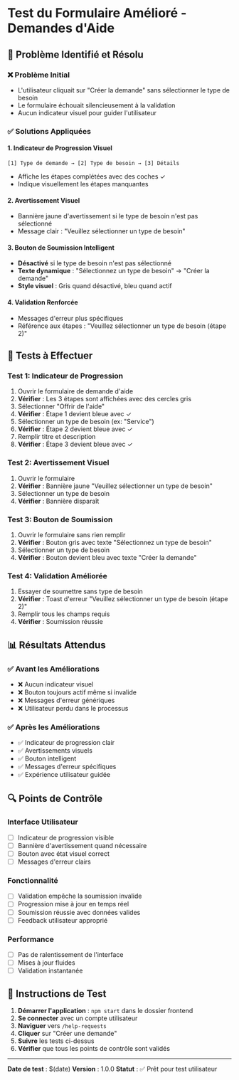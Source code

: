 # Test du Formulaire Amélioré - Demandes d'Aide

## 🎯 Problème Identifié et Résolu

### ❌ Problème Initial
- L'utilisateur cliquait sur "Créer la demande" sans sélectionner le type de besoin
- Le formulaire échouait silencieusement à la validation
- Aucun indicateur visuel pour guider l'utilisateur

### ✅ Solutions Appliquées

#### 1. **Indicateur de Progression Visuel**
```
[1] Type de demande → [2] Type de besoin → [3] Détails
```
- Affiche les étapes complétées avec des coches ✓
- Indique visuellement les étapes manquantes

#### 2. **Avertissement Visuel**
- Bannière jaune d'avertissement si le type de besoin n'est pas sélectionné
- Message clair : "Veuillez sélectionner un type de besoin"

#### 3. **Bouton de Soumission Intelligent**
- **Désactivé** si le type de besoin n'est pas sélectionné
- **Texte dynamique** : "Sélectionnez un type de besoin" → "Créer la demande"
- **Style visuel** : Gris quand désactivé, bleu quand actif

#### 4. **Validation Renforcée**
- Messages d'erreur plus spécifiques
- Référence aux étapes : "Veuillez sélectionner un type de besoin (étape 2)"

## 🧪 Tests à Effectuer

### Test 1: Indicateur de Progression
1. Ouvrir le formulaire de demande d'aide
2. **Vérifier** : Les 3 étapes sont affichées avec des cercles gris
3. Sélectionner "Offrir de l'aide"
4. **Vérifier** : Étape 1 devient bleue avec ✓
5. Sélectionner un type de besoin (ex: "Service")
6. **Vérifier** : Étape 2 devient bleue avec ✓
7. Remplir titre et description
8. **Vérifier** : Étape 3 devient bleue avec ✓

### Test 2: Avertissement Visuel
1. Ouvrir le formulaire
2. **Vérifier** : Bannière jaune "Veuillez sélectionner un type de besoin"
3. Sélectionner un type de besoin
4. **Vérifier** : Bannière disparaît

### Test 3: Bouton de Soumission
1. Ouvrir le formulaire sans rien remplir
2. **Vérifier** : Bouton gris avec texte "Sélectionnez un type de besoin"
3. Sélectionner un type de besoin
4. **Vérifier** : Bouton devient bleu avec texte "Créer la demande"

### Test 4: Validation Améliorée
1. Essayer de soumettre sans type de besoin
2. **Vérifier** : Toast d'erreur "Veuillez sélectionner un type de besoin (étape 2)"
3. Remplir tous les champs requis
4. **Vérifier** : Soumission réussie

## 📊 Résultats Attendus

### ✅ Avant les Améliorations
- ❌ Aucun indicateur visuel
- ❌ Bouton toujours actif même si invalide
- ❌ Messages d'erreur génériques
- ❌ Utilisateur perdu dans le processus

### ✅ Après les Améliorations
- ✅ Indicateur de progression clair
- ✅ Avertissements visuels
- ✅ Bouton intelligent
- ✅ Messages d'erreur spécifiques
- ✅ Expérience utilisateur guidée

## 🔍 Points de Contrôle

### Interface Utilisateur
- [ ] Indicateur de progression visible
- [ ] Bannière d'avertissement quand nécessaire
- [ ] Bouton avec état visuel correct
- [ ] Messages d'erreur clairs

### Fonctionnalité
- [ ] Validation empêche la soumission invalide
- [ ] Progression mise à jour en temps réel
- [ ] Soumission réussie avec données valides
- [ ] Feedback utilisateur approprié

### Performance
- [ ] Pas de ralentissement de l'interface
- [ ] Mises à jour fluides
- [ ] Validation instantanée

## 🚀 Instructions de Test

1. **Démarrer l'application** : `npm start` dans le dossier frontend
2. **Se connecter** avec un compte utilisateur
3. **Naviguer** vers `/help-requests`
4. **Cliquer** sur "Créer une demande"
5. **Suivre** les tests ci-dessus
6. **Vérifier** que tous les points de contrôle sont validés

---

**Date de test** : $(date)
**Version** : 1.0.0
**Statut** : ✅ Prêt pour test utilisateur 
